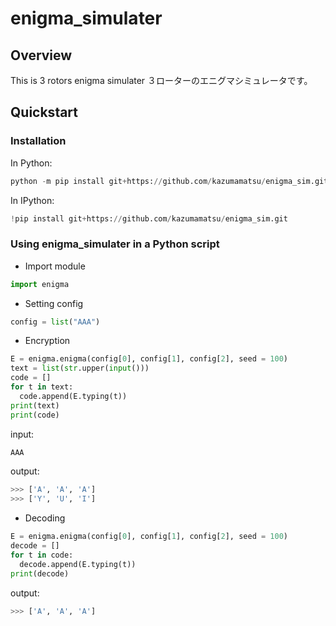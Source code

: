# enigma_simulater

## Overview

This is 3 rotors enigma simulater
３ローターのエニグマシミュレータです。  

## Quickstart

### Installation
In Python:
```python
python -m pip install git+https://github.com/kazumamatsu/enigma_sim.git
```
In IPython:
```python
!pip install git+https://github.com/kazumamatsu/enigma_sim.git
```

### Using enigma_simulater in a Python script
- Import module
```python
import enigma
```
- Setting config 
```python
config = list("AAA")
```

- Encryption
```python
E = enigma.enigma(config[0], config[1], config[2], seed = 100)
text = list(str.upper(input()))
code = []
for t in text:
  code.append(E.typing(t))
print(text)
print(code)
```
input:
```python
AAA
```

output:
```python
>>> ['A', 'A', 'A']
>>> ['Y', 'U', 'I']
```

- Decoding
```python
E = enigma.enigma(config[0], config[1], config[2], seed = 100)
decode = []
for t in code:
  decode.append(E.typing(t))
print(decode)
```

output:
```python
>>> ['A', 'A', 'A']
```
